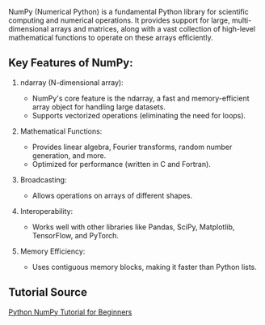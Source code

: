 NumPy (Numerical Python) is a fundamental Python library for scientific computing and numerical operations. It provides support for large, multi-dimensional arrays and matrices, along with a vast collection of high-level mathematical functions to operate on these arrays efficiently.

## Key Features of NumPy:

1. ndarray (N-dimensional array):
    - NumPy's core feature is the ndarray, a fast and memory-efficient array object for handling large datasets.
    - Supports vectorized operations (eliminating the need for loops).

2. Mathematical Functions:
    - Provides linear algebra, Fourier transforms, random number generation, and more.
    - Optimized for performance (written in C and Fortran).

3. Broadcasting:
    - Allows operations on arrays of different shapes.

4. Interoperability:
    - Works well with other libraries like Pandas, SciPy, Matplotlib, TensorFlow, and PyTorch.

5. Memory Efficiency:
    - Uses contiguous memory blocks, making it faster than Python lists.
  
## Tutorial Source

[Python NumPy Tutorial for Beginners](https://www.youtube.com/watch?v=QUT1VHiLmmI)